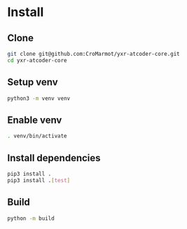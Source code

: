 # Install

## Clone

```bash
git clone git@github.com:CroMarmot/yxr-atcoder-core.git
cd yxr-atcoder-core
```

## Setup venv

```bash
python3 -m venv venv
```

## Enable venv

```bash
. venv/bin/activate
```

## Install dependencies

```bash
pip3 install .
pip3 install .[test]
```

## Build

```bash
python -m build
```

